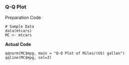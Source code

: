 ### Q-Q Plot
Preparation Code
```
# Sample Data
data(mtcars)
MC <- mtcars
```
**Actual Code**
```
qqnorm(MC$mpg, main = "Q-Q Plot of Miles/(US) gallon")
qqline(MC$mpg, col=2)
```
